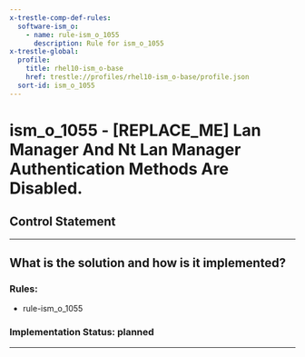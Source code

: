```yaml
---
x-trestle-comp-def-rules:
  software-ism_o:
    - name: rule-ism_o_1055
      description: Rule for ism_o_1055
x-trestle-global:
  profile:
    title: rhel10-ism_o-base
    href: trestle://profiles/rhel10-ism_o-base/profile.json
  sort-id: ism_o_1055
---
```


# ism_o_1055 - \[REPLACE_ME\] Lan Manager And Nt Lan Manager Authentication Methods Are Disabled.

## Control Statement

______________________________________________________________________

## What is the solution and how is it implemented?

<!-- For implementation status enter one of: implemented, partial, planned, alternative, not-applicable -->

<!-- Note that the list of rules under ### Rules: is read-only and changes will not be captured after assembly to JSON -->

<!-- Add control implementation description here for control: ism_o_1055 -->

### Rules:

  - rule-ism_o_1055

### Implementation Status: planned

______________________________________________________________________
